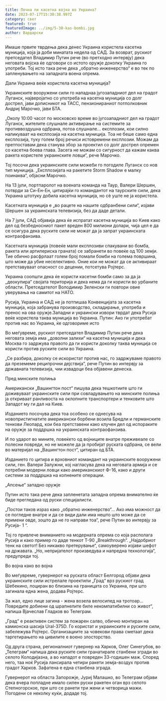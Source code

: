 ```yaml
---
title: Почна ли касетна војна во Украина?
date: 2023-07-17T15:30:38.997Z
category: свет
featured: true
featuredImage: ../img/5-30-kas-bombi.jpg
author: Вардарски
---
```

Имаше првите тврдења дека денес Украина користела касетна муниција, која ја доби минатата недела од САД. За возврат, рускиот претседател Владимир Путин рече (во претходно интервју) дека неговата војска ќе одговори со истото оружје доколку Украина го употреби. Тој исто така рече дека „обратно инженерство“ е во тек по запленувањето на западната воена опрема.

Дали Украина веќе користела касетна муниција?

Украинските вооружени сили го нападнаа југозападниот дел на градот Луганск, најверојатно со употреба на касетна муниција со долг дострел, јави дописникот на ТАСС, пензионираниот потполковник Андриј Марочко, јави БТА.

„Околу 10:00 часот по московско време во југозападниот дел на градот Луганск, жителите слушнале активирање на системите за противвоздушна одбрана, потоа слушнале... експлозии, кои силно наликуваат на експлозија на касетна муниција. Тоа не беше само една експлозија, туку голем број речиси истовремени експлозии. Можам да претпоставам дека станува збор за проектил со долг дострел опремен со касетна боева глава. Засега не можам со сигурност да кажам каква ракета користеле украинските ловци“, рече Марочко.

Тој посочи дека украинските сили можеби го погодиле Луганск со нов тип муниција. „Експлозијата на ракетите Storm Shadow е малку поинаква“, објасни Марочко.

На 13 јули, портпаролот на воената команда на Таур, Валери Шершен, потврди за Си-Ен-Ен, цитирајќи го командантот на таурските сили, дека Украина штотуку добила касетна муниција, но сè уште не ја користела.

Касетната муниција е „во рацете на нашите одбранбени сили“, изјави Шершен за украинската телевизија, без да даде детали.

На 7 јули, САД објавија дека ќе испратат касетна муниција во Киев како дел од безбедносниот пакет вреден 800 милиони долари, чија цел е да се осигура дека руските сили не можат да ја запрат украинската контраофанзива.

Касетната муниција (повеќе мали експлозиви спакувани во бомба, ракета или артилериска граната) се забранети во повеќе од 100 земји. Тие обично расфрлаат голем број помали бомби на голема површина, што може да убие неселективно. Оние кои не можат да се активираат претставуваат опасност со децении, потсетува Ројтерс.

Украина соопшти дека ќе користи касетни бомби само за да ја „деокупира“ својата територија и дека нема да ги користи во урбаните области. Претседателот Володимир Зеленски ги повтори овие уверувања на самитот на НАТО.

Русија, Украина и САД не ја потпишаа Конвенцијата за касетна муниција, која забранува производство, складирање, употреба и пренос на ова оружје.Западни и украински извори тврдат дека Русија веќе користела таква муниција во Украина.
Путин: Ако ги употребат против нас во Украина, ќе одговориме исто

Во меѓувреме, рускиот претседател Владимир Путин рече дека неговата земја има „доволни залихи“ на касетна муниција и дека Москва го задржува правото да ги користи доколку таква муниција се користи против руските сили во Украина.

„Се разбира, доколку се искористат против нас, го задржуваме правото да преземеме реципрочни дејствија“, рече Путин во интервју за државната телевизија, чии извадоци беа објавени денеска.

Пред минските полиња

Американски „Вашингтон пост“ пишува дека тешкотиите што ги доживуваат украинските сили при совладувањето на минските полиња ја откриваат ранливоста на оклопните транспортери и тенковите што Западот му ги дал на Киев.

Изданието посочува дека тоа особено се однесува на новопристигнатите американски борбени возила Бредли и германските тенкови Леопард, кои беа претставени како клучен дел од испораките на оружје за поддршка на украинската контраофанзива.

И по ударот во мините, повеќето од војниците внатре преживеале со полесни повреди, но не можеле да ја пробијат руската одбрана, се вели во материјал на „Вашингтон пост“, цитиран од БТА.

Изданието го цитира и врховниот командант на украинските вооружени сили, ген. Валери Залужни, кој нагласува дека на неговата армија и се потребни модерни ловци како американскиот Ф-16, како и други системи за поддршка на копнените операции.

„Апсење“ западно оружје

Путин исто така рече дека запленетата западна опрема внимателно ќе биде прегледана од руски специјалисти.

„Постои таков израз како „обратно инженерство“... Ако има можност да се погледне внатре и да се види дали има нешто што може да се примени овде, зошто да не го направи тоа“, рече Путин во интервју за Русија- 1 “.

Тој го привлече вниманието на модерната опрема со која располага Русија и како пример го даде тенкот Т-90 „Breakthrough“. „Најдобриот тенк на светот! Без никакво претерување“, самоуверено изјави шефот на државата. „Но, непријателот произведува и напредна технологија“, предупреди тој.

Во војна како во војна

Во меѓувреме, гувернерот на руската област Белгород објави дека украинските сили истрелале проектили „Град“ врз рускиот град Шебекино, лоциран во близина на границата со Украина, при што загинала една жена, додава Ројтерс.

За жал, едно лице загина - жена возела велосипед на тротоар... Повредите добиени од шрапнелите биле некомпатибилни со живот“, напиша Вјачеслав Гладков во Телеграм.

„Град“ е реактивен систем за пожарен салво, обично монтиран на камионска шасија Ural-375D. Го користат и украинските и руските сили, забележува Ројтерс. Организациите за човекови права сметаат дека таргетирањето на цивилите е воено злосторство.

Од друга страна, регионалниот гувернер на Харков, Олег Синегубов, во „Телеграм“ напиша дека руските сили гранатирале станбени згради во селото Колодијазна, а во нападот е повреден 33-годишен маж. Според него, таа ноќ Русија лансирала четири ракети земја-воздух против градот Харков. Зафатена е една станбена зграда.

Гувернерот на областа Запорожје, Јуриј Малашко, во Телеграм објави дека вчера попладне имало силен руски ракетен оган врз селото Степногорское, при што се ранети три жени и четворица мажи. Погодени се неколку куќи, додаде тој.